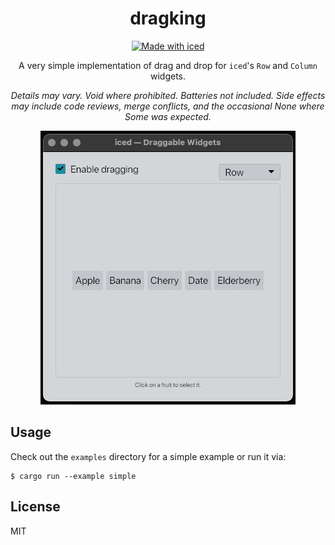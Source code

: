 <div align="center">

# dragking

[![Made with iced](https://iced.rs/badge.svg)](https://github.com/iced-rs/iced)

A very simple implementation of drag and drop for `iced`'s `Row` and `Column` widgets.

*Details may vary. Void where prohibited. Batteries not included. Side effects
may include code reviews, merge conflicts, and the occasional None where Some
was expected.*

<img src="./dragking.gif" alt="Demo">

</div>

## Usage

Check out the `examples` directory for a simple example or run it via:

```
$ cargo run --example simple
```

## License

MIT
